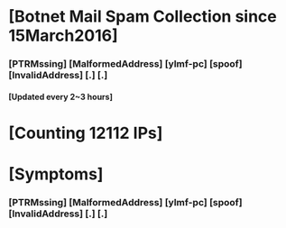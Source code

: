 # [Botnet Mail Spam Collection since 15March2016]
### [PTRMssing] [MalformedAddress] [ylmf-pc] [spoof] [InvalidAddress] [.] [.]
#### [Updated every 2~3 hours]

# [Counting 12112 IPs]

# [Symptoms] 
###   [PTRMssing] [MalformedAddress] [ylmf-pc] [spoof] [InvalidAddress] [.] [.]

